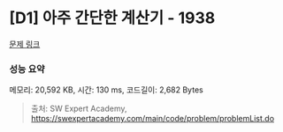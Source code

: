 # [D1] 아주 간단한 계산기 - 1938 

[문제 링크](https://swexpertacademy.com/main/code/problem/problemDetail.do?contestProbId=AV5PjsYKAMIDFAUq) 

### 성능 요약

메모리: 20,592 KB, 시간: 130 ms, 코드길이: 2,682 Bytes



> 출처: SW Expert Academy, https://swexpertacademy.com/main/code/problem/problemList.do